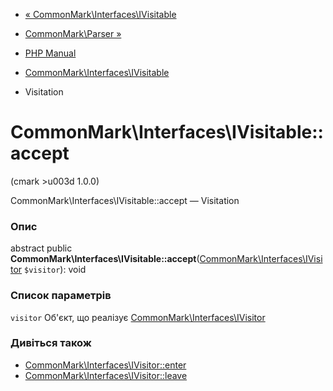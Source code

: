 - [«
CommonMark\Interfaces\IVisitable](class.commonmark-interfaces-ivisitable.md)
- [CommonMark\Parser »](class.commonmark-parser.md)

- [PHP Manual](index.md)
- [CommonMark\Interfaces\IVisitable](class.commonmark-interfaces-ivisitable.md)
- Visitation

# CommonMark\Interfaces\IVisitable::accept

(cmark \>u003d 1.0.0)

CommonMark\Interfaces\IVisitable::accept — Visitation

### Опис

abstract public
**CommonMark\Interfaces\IVisitable::accept**([CommonMark\Interfaces\IVisitor](class.commonmark-interfaces-ivisitor.md)
`$visitor`): void

### Список параметрів

`visitor`
Об'єкт, що реалізує
[CommonMark\Interfaces\IVisitor](class.commonmark-interfaces-ivisitor.md)

### Дивіться також

- [CommonMark\Interfaces\IVisitor::enter](commonmark-interfaces-ivisitor.enter.md)
- [CommonMark\Interfaces\IVisitor::leave](commonmark-interfaces-ivisitor.leave.md)
